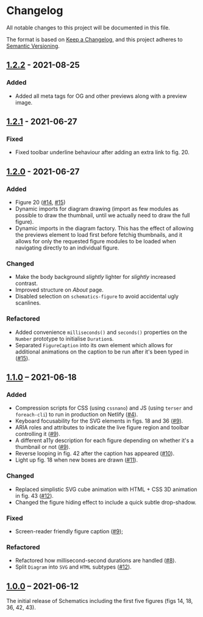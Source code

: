 # Changelog

All notable changes to this project will be documented in this file.

The format is based on [Keep a Changelog](https://keepachangelog.com/en/1.0.0/),
and this project adheres to [Semantic Versioning](https://semver.org/spec/v2.0.0.html).

## [1.2.2] - 2021-08-25

### Added

* Added all meta tags for OG and other previews along with a preview image.

## [1.2.1] - 2021-06-27

### Fixed

* Fixed toolbar underline behaviour after adding an extra link to fig. 20.

## [1.2.0] - 2021-06-27

### Added

* Figure 20 ([#14](https://github.com/elisehein/schematics/pull/14), [#15](https://github.com/elisehein/schematics/pull/15))
* Dynamic imports for diagram drawing (import as few modules as possible to draw the thumbnail, until we actually need to draw the full figure).
* Dynamic imports in the diagram factory. This has the effect of allowing the previews element to load first before fetchig thumbnails, and it allows for only the requested figure modules to be loaded when navigating directly to an individual figure.

### Changed

* Make the body background *slightly* lighter for *slightly* increased contrast.
* Improved structure on *About* page.
* Disabled selection on `schematics-figure` to avoid accidental ugly scanlines.

### Refactored

* Added convenience `milliseconds()` and `seconds()` properties on the `Number` prototype to initialise `Duration`s.
* Separated `FigureCaption` into its own element which allows for additional animations on the caption to be run after it's been typed in ([#15](https://github.com/elisehein/schematics/pull/15)).

## [1.1.0] – 2021-06-18

### Added

* Compression scripts for CSS (using `cssnano`) and JS (using `terser` and `foreach-cli`) to run in production on Netlify ([#4](https://github.com/elisehein/schematics/pull/4)).
* Keyboard focusability for the SVG elements in figs. 18 and 36 ([#9](https://github.com/elisehein/schematics/pull/9)).
* ARIA roles and attributes to indicate the live figure region and toolbar controlling it ([#9](https://github.com/elisehein/schematics/pull/9)).
* A different a11y description for each figure depending on whether it's a thumbnail or not ([#9](https://github.com/elisehein/schematics/pull/9)).
* Reverse looping in fig. 42 after the caption has appeared ([#10](https://github.com/elisehein/schematics/pull/10)).
* Light up fig. 18 when new boxes are drawn ([#11](https://github.com/elisehein/schematics/pull/11)).

### Changed

* Replaced simplistic SVG cube animation with HTML + CSS 3D animation in fig. 43 ([#12](https://github.com/elisehein/schematics/pull/12)).
* Changed the figure hiding effect to include a quick subtle drop-shadow.

### Fixed

* Screen-reader friendly figure caption ([#9](https://github.com/elisehein/schematics/pull/9));

### Refactored

* Refactored how millisecond-second durations are handled ([#8](https://github.com/elisehein/schematics/pull/8)).
* Split `Diagram` into `SVG` and `HTML` subtypes ([#12](https://github.com/elisehein/schematics/pull/12)).

## [1.0.0] – 2021-06-12

The initial release of Schematics including the first five figures (figs 14, 18, 36, 42, 43).

[Unreleased]: https://github.com/elisehein/schematics/compare/1.2.2...staging
[1.2.2]: https://github.com/elisehein/schematics/compare/1.2.1...1.2.2
[1.2.1]: https://github.com/elisehein/schematics/compare/1.2.0...1.2.1
[1.2.0]: https://github.com/elisehein/schematics/compare/1.1.0...1.2.0
[1.1.0]: https://github.com/elisehein/schematics/compare/1.0.0...1.1.0
[1.0.0]: https://github.com/elisehein/schematics/compare/c8aa7d3e4fe78a3df0a3add04f7ba1d121b7a38e...1.0.0

